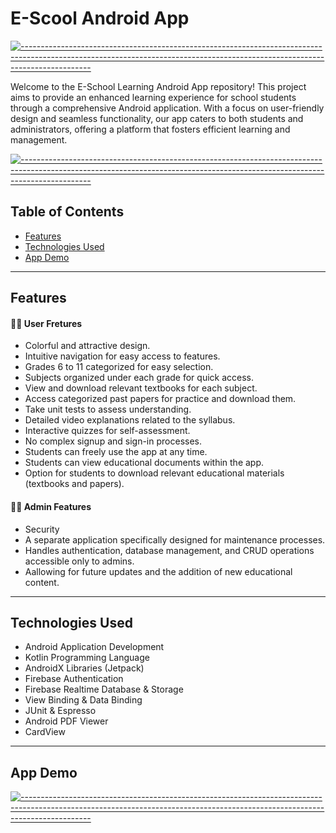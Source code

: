 # E-Scool Android App

[![-----------------------------------------------------------------------------------------------------------------------------------------------------------------------------](
https://raw.githubusercontent.com/andreasbm/readme/master/assets/lines/aqua.png)](https://github.com/BaseMax?tab=repositories)

Welcome to the E-School Learning Android App repository! This project aims to provide an enhanced learning experience for school students through a comprehensive Android application. With a focus on user-friendly design and seamless functionality, our app caters to both students and administrators, offering a platform that fosters efficient learning and management.

[![-----------------------------------------------------------------------------------------------------------------------------------------------------------------------------](
https://raw.githubusercontent.com/andreasbm/readme/master/assets/lines/aqua.png)](https://github.com/BaseMax?tab=repositories)

## Table of Contents

- [Features](#features)
- [Technologies Used](#technologies-used)
- [App Demo](#app-demo)

---

## Features

#### 🙋‍♀️ User Fretures
- Colorful and attractive design.
- Intuitive navigation for easy access to features.
- Grades 6 to 11 categorized for easy selection.
- Subjects organized under each grade for quick access.
- View and download relevant textbooks for each subject.
- Access categorized past papers for practice and download them.
- Take unit tests to assess understanding.
- Detailed video explanations related to the syllabus.
- Interactive quizzes for self-assessment.
- No complex signup and sign-in processes.
- Students can freely use the app at any time.
- Students can view educational documents within the app.
-  Option for students to download relevant educational materials (textbooks and papers).

#### 🧑‍💼 Admin Features

- Security
- A separate application specifically designed for maintenance processes.
- Handles authentication, database management, and CRUD operations accessible only to admins.
- Aallowing for future updates and the addition of new educational content.
  
---

## Technologies Used

- Android Application Development
- Kotlin Programming Language
- AndroidX Libraries (Jetpack)
- Firebase Authentication
- Firebase Realtime Database & Storage
- View Binding & Data Binding
- JUnit & Espresso
- Android PDF Viewer
- CardView

---

## App Demo 


[![-----------------------------------------------------------------------------------------------------------------------------------------------------------------------------](
https://raw.githubusercontent.com/andreasbm/readme/master/assets/lines/aqua.png)](https://github.com/BaseMax?tab=repositories)



